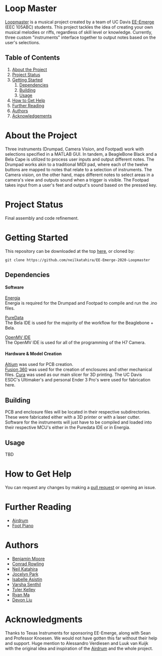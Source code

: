 # Loop Master

[Loopmaster](https://neilkatahira.github.io/EE-Emerge-2020-Loopmaster/) is a musical project created by a team of UC Davis [EE-Emerge](https://www.ece.ucdavis.edu/ieee/home/ee-emerge/) (EEC 105ABC) students. This project tackles the idea of creating your own musical melodies or riffs, regardless of skill level or knowledge. Currently, three custom "instruments" interface together to output notes based on the user's selections.

## Table of Contents


1. [About the Project](#about-the-project)
2. [Project Status](#project-status)
3. [Getting Started](#getting-started)
    1. [Dependencies](#dependencies)
    1. [Building](#building)
    1. [Usage](#usage)
4. [How to Get Help](#how-to-get-help)
5. [Further Reading](#further-reading)
6. [Authors](#authors)
7. [Acknowledgements](#acknowledgements)

# About the Project

Three instruments (Drumpad, Camera Vision, and Footpad) work with selections specified in a MATLAB GUI. In tandem, a BeagleBone Black and a Bela Cape is utilized to process user inputs and output different notes.
The Drumpad works akin to a traditional MIDI pad, where each of the twelve buttons are mapped to notes that relate to a selection of instruments. The Camera vision, on the other hand, maps different notes to select areas in a camera's view and outputs sound when a trigger is visible. The Footpad takes input from a user's feet and output's sound based on the pressed key.

# Project Status

Final assembly and code refinement.

# Getting Started

This repository can be downloaded at the top [here](https://github.com/neilkatahira/EE-Emerge-2020-Loopmaster), or cloned by:
```
git clone https://github.com/neilkatahira/EE-Emerge-2020-Loopmaster
```

## Dependencies

#### Software
[Energia](https://energia.nu/)  
Energia is required for the Drumpad and Footpad to compile and run the .ino files.

[PureData](https://github.com/BelaPlatform/Bela/wiki/Getting-started-with-Bela)  
The Bela IDE is used for the majority of the workflow for the Beaglebone + Bela.

[OpenMV IDE](https://openmv.io/pages/download)  
The OpenMV IDE is used for all of the programming of the H7 Camera.

#### Hardware & Model Creation
[Altium](https://www.altium.com/) was used for PCB creation.  
[Fusion 360](https://www.autodesk.com/products/fusion-360/overview) was used for the creation of enclosures and other mechanical files.
[Cura](https://ultimaker.com/software/ultimaker-cura) was used as our main slicer for 3D printing. The UC Davis ESDC's Ultimaker's and personal Ender 3 Pro's were used for fabrication here.  

## Building

PCB and enclosure files will be located in their respective subdirectories. These were fabricated either with a 3D printer or with a laser cutter.
Software for the instruments will just have to be compiled and loaded into their respective MCU's either in the Puredata IDE or in Energia.

## Usage

TBD

# How to Get Help

You can request any changes by making a [pull request](https://github.com/neilkatahira/EE-Emerge-2020-Loopmaster/pulls) or opening an issue.

# Further Reading
* [Airdrum](https://hackaday.com/2019/11/15/finally-your-air-drumming-has-an-outlet/)
* [Foot Piano](https://www.instructables.com/id/Build-a-Big-Piano/)

# Authors

* [Benjamin Moore](https://github.com/mooreben34)
* [Conrad Rowling](https://github.com/Conrad-Rowling)
* [Neil Katahira](https://github.com/neilkatahira)
* [Jocelyn Park](https://github.com/spectivePer)
* [Isabelle Asistin](https://github.com/ijasistin)
* [Varsha Senthil](https://github.com/varshaaaaa)
* [Tyler Kelley](https://github.com/tfkelley)
* [Ryan Ma](https://github.com/RyanMa1)
* [Devon Liu](https://github.com/dvnliu)

# Acknowledgments

Thanks to Texas Instruments for sponsoring EE-Emerge, along with Sean and Professor Knoesen. We would not have gotten this far without their help and support.
Huge mention to Alessandro Verdiesen and Luuk van Kuijk with the original idea and inspiration of the [Airdrum](https://hackaday.com/2019/11/15/finally-your-air-drumming-has-an-outlet/) and the whole project.
